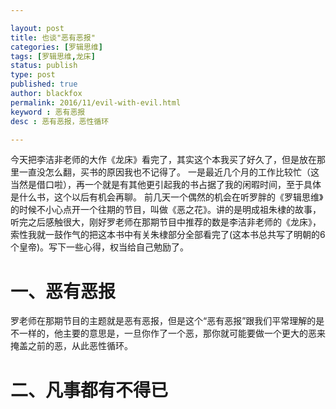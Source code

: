 ```yaml
---

layout: post
title: 也谈"恶有恶报"
categories: [罗辑思维]
tags: [罗辑思维,龙床]
status: publish
type: post
published: true
author: blackfox
permalink: 2016/11/evil-with-evil.html
keyword : 恶有恶报
desc : 恶有恶报，恶性循环

---
```


今天把李洁非老师的大作《龙床》看完了，其实这个本我买了好久了，但是放在那里一直没怎么翻，买书的原因我也不记得了。
一是最近几个月的工作比较忙（这当然是借口啦），再一个就是有其他更引起我的书占据了我的闲暇时间，至于具体是什么书，这个以后有机会再聊。
前几天一个偶然的机会在听罗胖的《罗辑思维》的时候不小心点开一个往期的节目，叫做《恶之花》。讲的是明成祖朱棣的故事，听完之后感触很大，刚好罗老师在那期节目中推荐的数是李洁非老师的《龙床》，索性我就一鼓作气的把这本书中有关朱棣部分全部看完了(这本书总共写了明朝的6个皇帝)。写下一些心得，权当给自己勉励了。

一、恶有恶报
=======
罗老师在那期节目的主题就是恶有恶报，但是这个“恶有恶报”跟我们平常理解的是不一样的，他主要的意思是，一旦你作了一个恶，那你就可能要做一个更大的恶来掩盖之前的恶，从此恶性循环。


二、凡事都有不得已
=======



